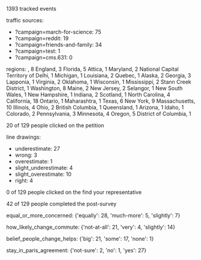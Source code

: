 1393 tracked events

traffic sources:
 - ?campaign=march-for-science: 75
 - ?campaign=reddit: 19
 - ?campaign=friends-and-family: 34
 - ?campaign=test: 1
 - ?campaign=cms.631: 0

regions:
, 8
England, 3
Florida, 5
Attica, 1
Maryland, 2
National Capital Territory of Delhi, 1
Michigan, 1
Louisiana, 2
Quebec, 1
Alaska, 2
Georgia, 3
Lapponia, 1
Virginia, 2
Oklahoma, 1
Wisconsin, 1
Mississippi, 2
Stann Creek District, 1
Washington, 8
Maine, 2
New Jersey, 2
Selangor, 1
New South Wales, 1
New Hampshire, 1
Indiana, 2
Scotland, 1
North Carolina, 4
California, 18
Ontario, 1
Maharashtra, 1
Texas, 6
New York, 9
Massachusetts, 10
Illinois, 4
Ohio, 2
British Columbia, 1
Queensland, 1
Arizona, 1
Idaho, 1
Colorado, 2
Pennsylvania, 3
Minnesota, 4
Oregon, 5
District of Columbia, 1

20 of 129 people clicked on the petition

line drawings:
 - underestimate: 27
 - wrong: 3
 - overestimate: 1
 - slight_underestimate: 4
 - slight_overestimate: 10
 - right: 4

0 of 129 people clicked on the find your representative

42 of 129 people completed the post-survey

equal_or_more_concerned: {'equally': 28, 'much-more': 5, 'slightly': 7}

how_likely_change_commute: {'not-at-all': 21, 'very': 4, 'slightly': 14}

belief_people_change_helps: {'big': 21, 'some': 17, 'none': 1}

stay_in_paris_agreement: {'not-sure': 2, 'no': 1, 'yes': 27}

